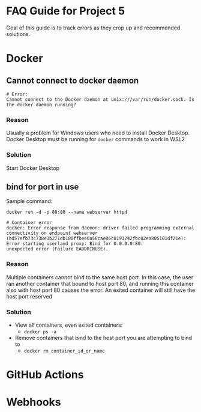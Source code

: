 # FAQ Guide for Project 5

Goal of this guide is to track errors as they crop up and recommended solutions.

# Docker
## Cannot connect to docker daemon
```
# Error:
Cannot connect to the Docker daemon at unix:///var/run/docker.sock. Is the docker daemon running?
```
### Reason
Usually a problem for Windows users who need to install Docker Desktop.  Docker Desktop must be running for `docker` commands
to work in WSL2

### Solution
Start Docker Desktop

## bind for port in use
Sample command:
```
docker run -d -p 80:80 --name webserver httpd
```
```
# Container error
docker: Error response from daemon: driver failed programming external connectivity on endpoint webserver 
(bd57efb73c738e3b271db180ffbee0a56cae86c8193242fbc02ea805101df21e): Error starting userland proxy: Bind for 0.0.0.0:80: 
unexpected error (Failure EADDRINUSE).
```
### Reason
Multiple containers cannot bind to the same host port.  In this case, the user ran another container that bound to host 
port 80, and running this container also with host port 80 causes the error.  An exited container will still have the host port reserved
### Solution
- View all containers, even exited containers:
  - `docker ps -a`
- Remove containers that bind to the host port you are attempting to bind to
  - `docker rm container_id_or_name`

# GitHub Actions

# Webhooks
